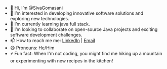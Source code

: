- 👋 Hi, I’m @SivaGomasani
- 👀 I’m interested in developing innovative software solutions and exploring new technologies.
- 🌱 I’m currently learning java full stack.
- 💞️ I’m looking to collaborate on open-source Java projects and exciting software development challenges.
- 📫 How to reach me me: [LinkedIn](https://www.linkedin.com/in/siva-nagaraju-gomasani-120308291) | [Email](mailto:sivagomasani01@gmail.com)
- 😄 Pronouns: He/Him 
- ⚡ Fun fact: When I'm not coding, you might find me hiking up a mountain or experimenting with new recipes in the kitchen!

<!---
SivaGomasani/SivaGomasani is a ✨ special ✨ repository because its `README.md` (this file) appears on your GitHub profile.
You can click the Preview link to take a look at your changes.
--->
